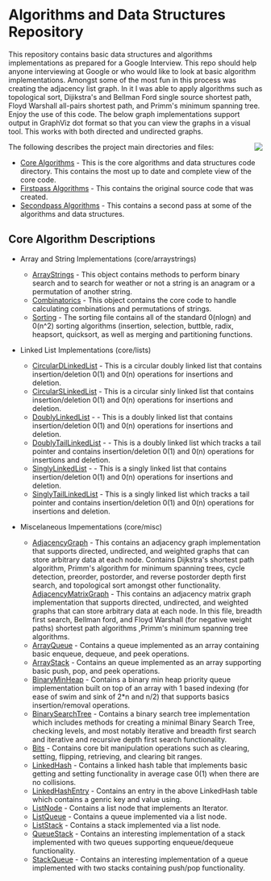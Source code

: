 # Algorithms and Data Structures Repository
This repository contains basic data structures and algorithms implementations as prepared for a Google Interview. This repo should help anyone interviewing at Google or who would like to look at basic algorithm implementations. Amongst some of the most fun in this process was creating the adjacency list graph. In it I was able to apply algorithms such as topological sort, Dijikstra's and Bellman Ford single source shortest path, Floyd Warshall all-pairs shortest path, and Primm's minimum spanning tree. Enjoy the use of this code. The below graph implementations support output in GraphViz dot format so that you can view the graphs in a visual tool. This works with both directed and undirected graphs.

<img style="float: right" src="https://chart.googleapis.com/chart?chl=digraph+AdjListGraph+%7B%0D%0A%09dolphin+-%3E+indeliberate+%5Blabel%3D2%5D%3B%0D%0A%09stood+-%3E+executioner+%5Blabel%3D14%5D%3B%0D%0A%09riddance+-%3E+fullcolored+%5Blabel%3D2%5D%3B%0D%0A%09riddance+-%3E+faucet+%5Blabel%3D21%5D%3B%0D%0A%09faucet+-%3E+dolphin+%5Blabel%3D49%5D%3B%0D%0A%09faucet+-%3E+betrothal+%5Blabel%3D36%5D%3B%0D%0A%09executioner+-%3E+fullcolored+%5Blabel%3D49%5D%3B%0D%0A%09heliograph+-%3E+riddance+%5Blabel%3D9%5D%3B%0D%0A%09unexpected+-%3E+stood+%5Blabel%3D22%5D%3B%0D%0A%09unexpected+-%3E+dissident+%5Blabel%3D29%5D%3B%0D%0A%09gel+-%3E+betrothal+%5Blabel%3D4%5D%3B%0D%0A%09betrothal+-%3E+dolphin+%5Blabel%3D46%5D%3B%0D%0A%09betrothal+-%3E+executioner+%5Blabel%3D2%5D%3B%0D%0A%09betrothal+-%3E+heliograph+%5Blabel%3D3%5D%3B%0D%0A%09betrothal+-%3E+unexpected+%5Blabel%3D31%5D%3B&cht=gv">


The following describes the project main directories and files:
* [Core Algorithms](https://github.com/jhansensd/jhansen-public/tree/master/algorithms/core) - This is the core algorithms and data structures code directory. This contains the most up to date and complete view of the core code.
* [Firstpass Algorithms](https://github.com/jhansensd/jhansen-public/tree/master/algorithms/firstpass) - This contains the original source code that was created.
* [Secondpass Algorithms](https://github.com/jhansensd/jhansen-public/tree/master/algorithms/secondpass) - This contains a second pass at some of the algorithms and data structures.

## Core Algorithm Descriptions
* Array and String Implementations (core/arraystrings)
  * [ArrayStrings](https://github.com/jhansensd/jhansen-public/blob/master/algorithms/core/arraystrings/ArrayStrings.java) - This object contains methods to perform binary search and to search for weather or not a string is an anagram or a permutation of another string.
  * [Combinatorics](https://github.com/jhansensd/jhansen-public/blob/master/algorithms/core/arraystrings/Combinatorics.java) - This object contains the core code to handle calculating combinations and permutations of strings.
  * [Sorting](https://github.com/jhansensd/jhansen-public/blob/master/algorithms/core/arraystrings/Sorting.java) - The sorting file contains all of the standard 0(nlogn) and 0(n^2) sorting algorithms (insertion, selection, buttble, radix, heapsort, quicksort, as well as merging and partitioning functions.

* Linked List Implementations (core/lists)
  * [CircularDLinkedList](https://github.com/jhansensd/jhansen-public/blob/master/algorithms/core/lists/CircularDLinkedList.java) - This is a circular doubly linked list that contains insertion/deletion 0(1) and 0(n) operations for insertions and deletion.
  * [CircularSLinkedList](https://github.com/jhansensd/jhansen-public/blob/master/algorithms/core/lists/CircularSLinkedList.java) - This is a circular sinly linked list that contains insertion/deletion 0(1) and 0(n) operations for insertions and deletion.
  * [DoublyLinkedList](https://github.com/jhansensd/jhansen-public/blob/master/algorithms/core/lists/DoublyLinkedList.java) - - This is a doubly linked list that contains insertion/deletion 0(1) and 0(n) operations for insertions and deletion.
  * [DoublyTailLinkedList](https://github.com/jhansensd/jhansen-public/blob/master/algorithms/core/lists/DoublyTailLinkedList.java) - - This is a doubly linked list which tracks a tail pointer and contains insertion/deletion 0(1) and 0(n) operations for insertions and deletion.
  * [SinglyLinkedList](https://github.com/jhansensd/jhansen-public/blob/master/algorithms/core/lists/SinglyLinkedList.java) - - This is a singly linked list that contains insertion/deletion 0(1) and 0(n) operations for insertions and deletion.
  * [SinglyTailLinkedList](https://github.com/jhansensd/jhansen-public/blob/master/algorithms/core/lists/SinglyTailLinkedList.java) - This is a singly linked list which tracks a tail pointer and contains insertion/deletion 0(1) and 0(n) operations for insertions and deletion.

* Miscelaneous Impementations (core/misc)
  * [AdjacencyGraph](https://github.com/jhansensd/jhansen-public/blob/master/algorithms/core/misc/AdjacencyGraph.java) - This contains an adjacency graph implementation that supports directed, undirected, and weighted graphs that can store arbitrary data at each node. Contains Dijkstra's shortest path algorithm, Primm's algorithm for minimum spanning trees, cycle detection, preorder, postorder, and reverse postorder depth first search, and topological sort amongst other functionality.
  [AdjacencyMatrixGraph](https://github.com/jhansensd/jhansen-public/blob/master/algorithms/core/misc/AdjacencyMatrixGraph.java) - This contains an adjacency matrix graph implementation that supports directed, undirected, and weighted graphs that can store arbitrary data at each node. In this file, breadth first search, Bellman ford, and Floyd Warshall (for negative weight paths) shortest path algorithms ,Primm's minimum spanning tree algorithms.
  * [ArrayQueue](https://github.com/jhansensd/jhansen-public/blob/master/algorithms/core/misc/ArrayQueue.java) - Contains a queue implemented as an array containing basic enqueue, dequeue, and peek operations.
  * [ArrayStack](https://github.com/jhansensd/jhansen-public/blob/master/algorithms/core/misc/ArrayStack.java) - Contains an queue implemented as an array supporting basic push, pop, and peek operations.
  * [BinaryMinHeap](https://github.com/jhansensd/jhansen-public/blob/master/algorithms/core/misc/BinaryMinHeap.java) - Contains a binary min heap priority queue implementation built on top of an array with 1 based indexing (for ease of swim and sink of 2*n and n/2) that supports basics insertion/removal operations.
  * [BinarySearchTree](https://github.com/jhansensd/jhansen-public/blob/master/algorithms/core/misc/BinarySearchTree.java) - Contains a binary search tree implementation which includes methods for creating a minimal Binary Search Tree, checking levels, and most notably iterative and breadth first search and iterative and recursive depth first search functionality.
  * [Bits](https://github.com/jhansensd/jhansen-public/blob/master/algorithms/core/misc/Bits.java) - Contains core bit manipulation operations such as clearing, setting, flipping, retrieving, and clearing bit ranges.
  * [LinkedHash](https://github.com/jhansensd/jhansen-public/blob/master/algorithms/core/misc/LinkedHash.java) - Contains a linked hash table that implements basic getting and setting functionality in average case 0(1) when there are no collisions.
  * [LinkedHashEntry](https://github.com/jhansensd/jhansen-public/blob/master/algorithms/core/misc/LinkedHashEntry.java) - Contains an entry in the above LinkedHash table which contains a genric key and value using.
  * [ListNode](https://github.com/jhansensd/jhansen-public/blob/master/algorithms/core/misc/ListNode.java) - Contains a list node that implements an Iterator.
  * [ListQueue](https://github.com/jhansensd/jhansen-public/blob/master/algorithms/core/misc/ListQueue.java) - Contains a queue implemented via a list node.
  * [ListStack](https://github.com/jhansensd/jhansen-public/blob/master/algorithms/core/misc/ListStack.java) - Contains a stack implemented via a list node.
  * [QueueStack](https://github.com/jhansensd/jhansen-public/blob/master/algorithms/core/misc/QueueStack.java) - Contains an interesting implementation of a stack implemented with two queues supporting enqueue/dequeue functionality.
  * [StackQueue](https://github.com/jhansensd/jhansen-public/blob/master/algorithms/core/misc/StackQueue.java) - Contains an interesting implementation of a queue implemented with two stacks containing push/pop functionality.

